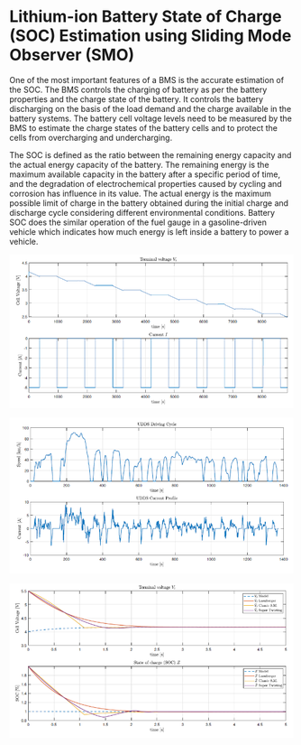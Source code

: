 # Lithium-ion Battery State of Charge (SOC) Estimation using Sliding Mode Observer (SMO)

One of the most important features of a BMS is the accurate estimation of the SOC. The BMS controls the charging of battery as per the battery properties and the charge state of the battery. It controls the battery discharging on the basis of the load demand and the charge available in the battery systems. The battery cell voltage levels need to be measured by the BMS to estimate the charge states of the battery cells and to protect the cells from overcharging and undercharging.

The SOC is defined as the ratio between the remaining energy capacity and the actual energy capacity of the battery. The remaining energy is the maximum available capacity in the battery after a specific period of time, and the degradation of electrochemical properties caused by cycling and corrosion has influence in its value. The actual energy is the maximum possible limit of charge in the battery obtained during the initial charge and discharge cycle considering different environmental conditions. Battery SOC does the similar operation of the fuel gauge in a gasoline-driven vehicle which indicates how much energy is left inside a battery to power a vehicle.


![](images/soc_battery_modeling.PNG)

![](images/udds_charging_profile.PNG)

![](images/SMO_tracking_soc.PNG)

